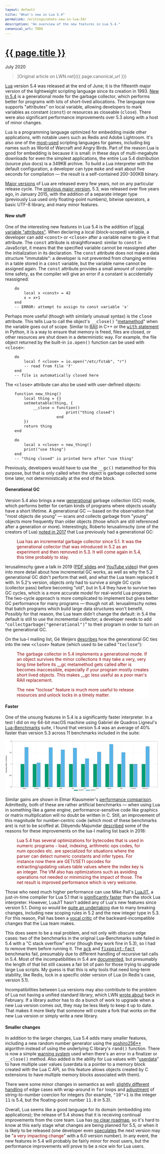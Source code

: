 ```yaml
---
layout: default
title: "What's new in Lua 5.4"
permalink: /writings/whats-new-in-lua-54/
description: "An overview of the new features in Lua 5.4."
canonical_url: TODO
---
```

<h1><a href="{{ page.permalink }}">{{ page.title }}</a></h1>
<p class="subtitle">July 2020</p>

> [Original article on LWN.net]({{ page.canonical_url }})

<style>
DIV.BigQuote {
    font-style: normal;
    font-weight: normal;
    color: darkred;
    background-color: white;
    margin-left: 1cm;
    margin-right: 1cm;
}
pre {
    font-size: 90%;
    word-spacing: 0;
}
span {
    color: darkred;
}
</style>


<p><a href="https://www.lua.org/">Lua</a> version 5.4 was
released at the end of June; it is the fifteenth major version of the lightweight scripting language
since its creation in 1993. <a
href="https://www.lua.org/manual/5.4/readme.html#changes">New in 5.4</a> is
a generational mode for the garbage collector, which performs better for
programs with lots of short-lived allocations. The language now supports
"attributes" on local variable, allowing developers to mark variables as
constant (<tt>const</tt>) or resources as closeable (<tt>close</tt>). There
were also significant performance improvements over 5.3 along with a host of
minor changes.</p>

<p>Lua is a programming language optimized for embedding inside other
applications, with notable users such as Redis and Adobe Lightroom. It's
also one of the <a
href="http://www.satori.org/2009/03/the-engine-survey-general-results/">most-used</a>
scripting languages for games, including big names such as World of
Warcraft and Angry Birds. Part of the reason Lua is good for embedding is
because it is small: in these days of multi-megabyte downloads for even the
simplest applications, the entire Lua 5.4 distribution (source plus docs)
is a 349KB archive. To build a Lua interpreter with the default
configuration, a developer can type <tt>make</tt> and wait about five
seconds for compilation &mdash; the result is a self-contained 200-300KB
binary.</p>

<p><a href="https://www.lua.org/versions.html">Major versions</a> of Lua
are released every few years, not on any particular release cycle. The <a
href="https://www.lua.org/manual/5.3/readme.html#changes">previous major
version</a>, 5.3, was released over five years ago, in January 2015, with
the addition of a separate integer type (previously Lua used only
floating-point numbers), bitwise operators, a basic UTF-8 library, and many
minor features.</p>

<h4>New stuff</h4>

<p>One of the interesting new features in Lua 5.4 is the addition of <a
href="https://www.lua.org/manual/5.4/manual.html#3.3.7">local variable
"attributes"</a>. When declaring a local (block-scoped) variable, a
developer can add <tt>&lt;const&gt;</tt> or <tt>&lt;close&gt;</tt> after a
variable name to give it that attribute. The <tt>const</tt> attribute is
straightforward: similar to <tt>const</tt> in JavaScript, it means that the
specified variable cannot be reassigned after the initialization in its
declaration. The <tt>const</tt> attribute does not make a data structure
"immutable": a developer is not prevented from changing entries in a table
stored in a <tt>const</tt> variable, but the variable name cannot be assigned
again. The <tt>const</tt> attribute provides a small amount of compile-time
safety, as the compiler will give an error if a constant is accidentally
reassigned:</p>

<pre>
    do
        local x &lt;const&gt; = 42
        x = x+1
    end
    -- ERROR: attempt to assign to const variable 'x'
</pre>

<p>Perhaps more useful (though with similarly unusual syntax) is the
<tt>close</tt> attribute. This tells Lua to call the object's
<tt>__close()</tt> "<a
href="https://www.lua.org/manual/5.4/manual.html#2.4">metamethod</a>" when
the variable goes out of scope. Similar to <a
href="https://en.wikipedia.org/wiki/Resource_acquisition_is_initialization">RAII</a>
in C++ or the <a
href="https://docs.python.org/3/reference/compound_stmts.html#with"><tt>with</tt>
statement</a> in Python, it is a way to ensure that memory is freed, files are
closed, or other resources are shut down in a deterministic way. For
example, the file object returned by the built-in <tt>io.open()</tt> function
can be used with <tt>&lt;close&gt;</tt>:</p>

<pre>
    do
        local f &lt;close&gt; = io.open("/etc/fstab", "r")
        -- read from file 'f'
    end
    -- file is automatically closed here
</pre>

<p>The <tt>&lt;close&gt;</tt> attribute can also be used with user-defined objects:</p>

<pre>
    function new_thing()
        local thing = {}
        setmetatable(thing, {
            __close = function()
                          print("thing closed")
                      end
        })
        return thing
    end

    do
        local x &lt;close&gt; = new_thing()
        print("use thing")
    end
    -- "thing closed" is printed here after "use thing"
</pre>

<p>Previously, developers would have to use the <tt>__gc()</tt> metamethod for
this purpose, but that is only called when the object is garbage collected
some time later, not deterministically at the end of the block.</p>

<h4>Generational GC</h4>

<p>Version 5.4 also brings a new <a
href="http://www.lua.org/manual/5.4/manual.html#2.5.2">generational</a>
garbage collection (GC) mode, which performs better for certain kinds of
programs where objects usually have a short lifetime. A generational GC
&mdash; based on the observation that "most objects die young" &mdash;
scans and collects garbage from "young" objects more frequently than older
objects (those which are still referenced after a generation or
more). Interestingly, Roberto Ierusalimschy (one of the creators of Lua) <a
href="http://lua-users.org/lists/lua-l/2017-10/msg00113.html">noted in
2017</a> that Lua previously had a generational GC:</p>

<div class="BigQuote">
<p>Lua has an incremental garbage collector since 5.1. It was the
generational collector that was introduced in 5.2 as an experiment and
then removed in 5.3. It will come again in 5.4, this time probably to
stay.</p>
</div>

<p>Ierusalimschy gave a talk in 2019 (<a
href="https://www.lua.org/wshop18/Ierusalimschy.pdf">PDF slides</a> and <a
href="https://www.youtube.com/watch?v=wGizKsOJQuE">YouTube video</a>) that
goes into more detail about how incremental GC works, as well as why the
5.2 generational GC didn't perform that well, and what the Lua team replaced
it with. In 5.2's version, objects only had to survive a single GC cycle
(collector pass) before becoming "old", but in 5.4 they have to survive two
GC cycles, which is a more accurate model for real-world Lua programs. The
two-cycle approach is more complicated to implement but gives better GC
performance for many programs &mdash; though not all. Ierusalimschy notes
that batch programs which build large data structures won't
benefit. Possibly for that reason, the Lua team didn't change the default:
in 5.4 the default is still to use the incremental collector; a
developer needs to add "<tt>collectgarbage("generational")</tt>" to their
program in order to turn on
the generational GC.</p>

<p>On the lua-l mailing list, Gé Weijers <a
href="http://lua-users.org/lists/lua-l/2019-06/msg00169.html">describes</a>
how the generational GC ties into the new <tt>&lt;close&gt;</tt> feature
(which used to be called "<tt>toclose</tt>"):</p>

<div class="BigQuote">
<p>The garbage collector in 5.4 implements a generational mode. If an object survives the minor collections it may take a very, very long time before its __gc metamethod gets called after is becomes inaccessible, especially if your program mostly creates short lived objects. This makes __gc less useful as a poor man's RAII replacement.</p>
<p>The new "toclose" feature is much more useful to release resources and unlock locks in a timely matter.</p>
</div>

<h4>Faster</h4>

<p>One of the unsung features in 5.4 is a significantly faster
interpreter. In a test I did on my 64-bit macOS machine using Gabriel de
Quadros Ligneul's <a
href="https://github.com/gligneul/Lua-Benchmarks">Lua-Benchmarks</a> suite,
I found that version 5.4 was an average of 40% faster than version 5.3
across 11 benchmarks included in the suite:</p>

<img src="/images/lua-54-benchmark.png"
alt="[Lua benchmarks]" title="Lua benchmarks">

<p>Similar gains are shown in Elmar Klausmeier's <a
href="https://eklausmeier.wordpress.com/2020/05/14/performance-comparison-pallene-vs-lua-5-1-5-2-5-3-5-4-vs-c/">performance
comparison</a>. Admittedly, both of these are rather artificial benchmarks
&mdash; when using Lua in something like a game engine,
performance-sensitive code like graphics or matrix multiplication will no
doubt be written in C. Still, an improvement of this magnitude for
number-centric code (which most of these benchmarks are) is not to be
scoffed at. Dibyendu Majumdar <a
href="http://lua-users.org/lists/lua-l/2018-03/msg00404.html">described</a>
some of the reasons for these improvements on the lua-l mailing list back
in 2018:</p>

<div class="BigQuote">
<p>Lua 5.4 has several optimizations for bytecodes that is used in
numeric programs - load, indexing, arithmetic ops codes, for num
opcodes etc. are specialized for situations where the parser can
detect numeric constants and infer types. For instance now there are
GETI/SETI opcodes for extracting/updating values table values where
the index key is an integer. The VM also has optimizations such as
avoiding operations not needed or minimizing the impact of those. The
net result is improved performance which is very welcome.</p>
</div>

<p>Those who need much higher performance can use Mike Pall's <a
href="https://luajit.org/">LuaJIT</a>, a just-in-time compiler for Lua 5.1
that is <a href="https://luajit.org/performance_arm.html">significantly
faster</a> than the stock Lua interpreter. However, LuaJIT hasn't added any
of Lua's new features since version 5.1. Doing so would be <a
href="https://news.ycombinator.com/item?id=9985074">quite an
undertaking</a> due to many breaking changes, including new scoping rules
in 5.2 and the new integer type in 5.3. For this reason, Pall
has been a <a
href="https://www.freelists.org/post/luajit/Port-bitop-to-53,1">vocal
critic</a> of the backward-incompatible changes that the Lua team makes.</p>

<p>This does seem to be a real problem, and not only with obscure edge
cases: two of the benchmarks in the original Lua-Benchmarks suite failed in
5.4 with a "C stack overflow" error (though they work fine in 5.3), so I had to
remove them before running it. The <tt><a
href="https://github.com/gligneul/Lua-Benchmarks/blob/master/ack.lua">ack</a></tt>
and <tt><a
href="https://github.com/gligneul/Lua-Benchmarks/blob/master/fixpoint-fact.lua">fixpoint-fact</a></tt>
benchmarks fail, presumably due to different handling of recursive tail
calls in 5.4. Most of the incompatibilities in 5.4 are <a
href="https://www.lua.org/manual/5.4/manual.html#8">documented</a>, but
presumably the length of that list still causes a fair bit of pain for
those trying to upgrade large Lua scripts. My guess is that this is why
tools that need long-term stability, like Redis, lock in a specific older
version of Lua (in Redis's case, version 5.1).</p>

<p>Incompatibilities between Lua versions may also contribute to the
problem of Lua not having a unified standard library, which LWN <a
href="https://lwn.net/Articles/812122/">wrote about</a> back in
February. If a library author has to do a bunch of work to upgrade when a
new Lua version comes out, they may be less likely to keep it up to date.
That makes it more likely that someone will create a fork that works on the new
Lua version or simply write a new library.</p>

<h4>Smaller changes</h4>

<p>In addition to the larger changes, Lua 5.4 adds many smaller features,
including a new random number generator using the <a
href="https://en.wikipedia.org/wiki/Xorshift#xoshiro256**">xoshiro256**</a>
algorithm instead of using the underlying C library's <tt>rand()</tt>
function.  There is now a simple <a
href="https://www.lua.org/manual/5.4/manual.html#pdf-warn">warning
system</a> used when there's an error in a finalizer or <tt>__close()</tt>
method.  Also added is the ability for Lua values with "<a
href="https://www.lua.org/manual/5.4/manual.html#2.1">userdata</a>" to have
multiple user values (userdata is a pointer to a memory block created with
the Lua C API, so this feature allows objects created by C extensions to
have multiple memory blocks associated with them).</p>

<p>There were some minor changes in semantics as well: <a
href="https://github.com/pallene-lang/pallene/issues/170">slightly
different handling</a> of edge cases with wrap-around in <tt>for</tt>
loops and <a
href="http://lua-users.org/lists/lua-l/2018-01/msg00020.html">adjustment</a>
of string-to-number coercion for integers (for example, <tt>"10"+1</tt> is
the integer <tt>11</tt> is 5.4, but the floating-point number <tt>11.0</tt>
in 5.3).</p>

<p>Overall, Lua seems like a good language for its domain (embedding into
applications); the release of 5.4 shows that it is receiving continual
improvements from the core team. Lua has <a
href="https://www.lua.org/faq.html#1.4">no clear roadmap</a>, so it's hard
to know at this early stage what changes are being planned for 5.5, or when
it is likely to be released (one developer even <a
href="https://www.quora.com/What-is-the-future-of-Lua/answer/Pierre-Chapuis">speculates</a>
the next version may be "<span>a very impacting change</span>" with a 6.0
version number). In any event, the new features in 5.4 will probably be
fairly minor for most users, but the performance improvements will prove to
be a nice
win for Lua users.</p>
